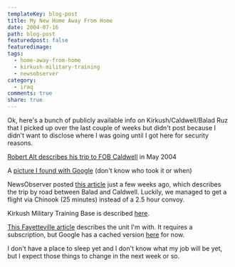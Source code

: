 ```yaml
---
templateKey: blog-post
title: My New Home Away From Home
date: 2004-07-16
path: blog-post
featuredpost: false
featuredimage:
tags:
  - home-away-from-home
  - kirkush-military-training
  - newsobserver
category:
  - iraq
comments: true
share: true
---
```


Ok, here's a bunch of publicly available info on Kirkush/Caldwell/Balad Ruz that I picked up over the last couple of weeks but didn't post because I didn't want to disclose where I was going until I got here for security reasons.

[Robert Alt describes his trip to FOB Caldwell](http://noleftturns.ashbrook.org/default.asp?archiveID=4155) in May 2004

A [picture I found with Google](http://www.geocities.com/guidonsforward/Saber_Base_KMTB.jpg) (don't know who took it or when)

NewsObserver posted [this article](http://www.newsandobserver.com/news/nation_world/story/1358819p-7482023c.html) just a few weeks ago, which describes the trip by road between Balad and Caldwell. Luckily, we managed to get a flight via Chinook (25 minutes) instead of a 2.5 hour convoy.

Kirkush Military Training Base is described [here](http://www.globalsecurity.org/military/world/iraq/kirkush.htm).

[This Fayetteville article](http://www.fayettevillenc.com/story.php?Template=war&Story=6437934) describes the unit I'm with. It requires a subscription, but Google has a cached version [here](http://216.239.39.104/search?q=cache:7-tJEs-z8VgJ:www.fayettevillenc.com/story.php%3FTemplate%3Dwar%26Story%3D6437934+camp+caldwell+iraq+north+carolina&hl=en) for now.

I don't have a place to sleep yet and I don't know what my job will be yet, but I expect those things to change in the next week or so.
